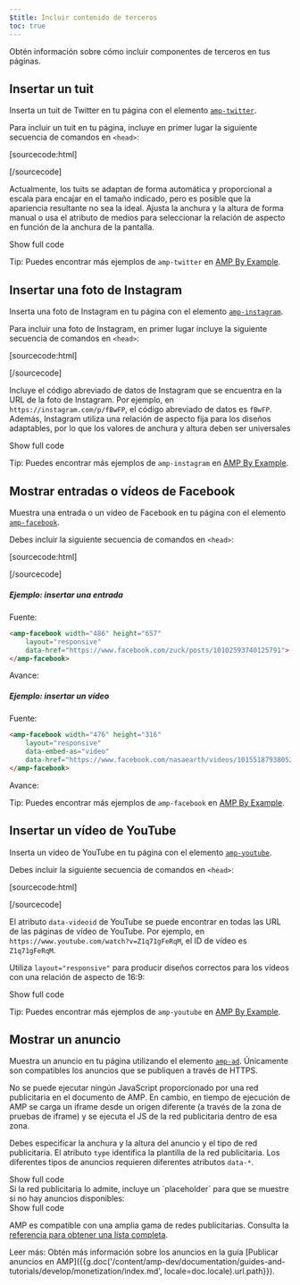 ```yaml
---
$title: Incluir contenido de terceros
toc: true
---
```


Obtén información sobre cómo incluir componentes de terceros en tus páginas.



## Insertar un tuit

Inserta un tuit de Twitter en tu página
con el elemento <a href="/es/docs/reference/components/amp-twitter.html">`amp-twitter`</a>.

Para incluir un tuit en tu página,
incluye en primer lugar la siguiente secuencia de comandos en `<head>`:

[sourcecode:html]
<script async custom-element="amp-twitter" src="https://cdn.ampproject.org/v0/amp-twitter-0.1.js"></script>
[/sourcecode]

Actualmente, los tuits se adaptan de forma automática y proporcional a escala
para encajar en el tamaño indicado, pero es posible que la apariencia resultante no sea la ideal.
Ajusta la anchura y la altura de forma manual o usa el atributo de medios para seleccionar la relación de aspecto en función de la anchura de la pantalla.

<!-- embedded twitter example -->
<div>
<amp-iframe height="174"
            layout="fixed-height"
            sandbox="allow-scripts allow-forms allow-same-origin"
            resizable
            src="https://ampproject-b5f4c.firebaseapp.com/examples/thirdparty.twitter.embed.html">
  <div overflow tabindex="0" role="button" aria-label="Show more">Show full code</div>
  <div placeholder></div>
</amp-iframe>
</div>

Tip: Puedes encontrar más ejemplos de `amp-twitter` en [AMP By Example](https://ampbyexample.com/components/amp-twitter/).

## Insertar una foto de Instagram

Inserta una foto de Instagram en tu página con el elemento [`amp-instagram`](/es/docs/reference/components/amp-instagram.html).

Para incluir una foto de Instagram, en primer lugar incluye la siguiente secuencia de comandos en `<head>`:

[sourcecode:html]
<script async custom-element="amp-instagram" src="https://cdn.ampproject.org/v0/amp-instagram-0.1.js"></script>
[/sourcecode]

Incluye el código abreviado de datos de Instagram que se encuentra en la URL de la foto de Instagram.
Por ejemplo, en `https://instagram.com/p/fBwFP`, el código abreviado de datos es `fBwFP`.
Además, Instagram utiliza una relación de aspecto fija para los diseños adaptables, por lo que los valores de anchura y altura deben ser universales

<!-- embedded Instagram example -->
<div>
<amp-iframe height="174"
            layout="fixed-height"
            sandbox="allow-scripts allow-forms allow-same-origin"
            resizable
            src="https://ampproject-b5f4c.firebaseapp.com/examples/thirdparty.instagram.embed.html">
  <div overflow tabindex="0" role="button" aria-label="Show more">Show full code</div>
  <div placeholder></div>
</amp-iframe>
</div>

Tip: Puedes encontrar más ejemplos de `amp-instagram` en [AMP By Example](https://ampbyexample.com/components/amp-instagram/).

## Mostrar entradas o vídeos de Facebook

Muestra una entrada o un vídeo de Facebook en tu página con el elemento [`amp-facebook`](/es/docs/reference/components/amp-facebook.html).

Debes incluir la siguiente secuencia de comandos en `<head>`:

[sourcecode:html]
<script async custom-element="amp-facebook" src="https://cdn.ampproject.org/v0/amp-facebook-0.1.js"></script>
[/sourcecode]

##### Ejemplo: insertar una entrada

Fuente:
```html
<amp-facebook width="486" height="657"
    layout="responsive"
    data-href="https://www.facebook.com/zuck/posts/10102593740125791">
</amp-facebook>
```
Avance:
<amp-facebook width="486" height="657"
    layout="responsive"
    data-href="https://www.facebook.com/zuck/posts/10102593740125791">
</amp-facebook>

##### Ejemplo: insertar un vídeo

Fuente:
```html
<amp-facebook width="476" height="316"
    layout="responsive"
    data-embed-as="video"
    data-href="https://www.facebook.com/nasaearth/videos/10155187938052139">
</amp-facebook>
```
Avance:
<amp-facebook width="476" height="316"
    layout="responsive"
    data-embed-as="video"
    data-href="https://www.facebook.com/nasaearth/videos/10155187938052139">
</amp-facebook>

Tip: Puedes encontrar más ejemplos de `amp-facebook` en [AMP By Example](https://ampbyexample.com/components/amp-facebook/).

## Insertar un vídeo de YouTube

Inserta un vídeo de YouTube en tu página con el elemento [`amp-youtube`](/es/docs/reference/components/amp-youtube.html).

Debes incluir la siguiente secuencia de comandos en `<head>`:

[sourcecode:html]
<script async custom-element="amp-youtube" src="https://cdn.ampproject.org/v0/amp-youtube-0.1.js"></script>
[/sourcecode]

El atributo `data-videoid` de YouTube se puede encontrar en todas las URL de las páginas de vídeo de YouTube.
Por ejemplo, en `https://www.youtube.com/watch?v=Z1q71gFeRqM`,
el ID de vídeo es `Z1q71gFeRqM`.

Utiliza `layout="responsive"` para producir diseños correctos para los vídeos con una relación de aspecto de 16:9:

<!-- embedded youtube example -->
<div>
<amp-iframe height="174"
            layout="fixed-height"
            sandbox="allow-scripts allow-forms allow-same-origin"
            resizable
            src="https://ampproject-b5f4c.firebaseapp.com/examples/responsive.youtube.embed.html">
  <div overflow tabindex="0" role="button" aria-label="Show more">Show full code</div>
  <div placeholder></div>
</amp-iframe>
</div>

Tip: Puedes encontrar más ejemplos de `amp-youtube` en [AMP By Example](https://ampbyexample.com/components/amp-youtube/).

## Mostrar un anuncio

Muestra un anuncio en tu página utilizando el elemento [`amp-ad`](/es/docs/reference/components/amp-ad.html).
Únicamente son compatibles los anuncios que se publiquen a través de HTTPS.

No se puede ejecutar ningún JavaScript proporcionado por una red publicitaria en el documento de AMP.
En cambio, en tiempo de ejecución de AMP se carga un iframe desde un
origen diferente (a través de la zona de pruebas de iframe)
y se ejecuta el JS de la red publicitaria dentro de esa zona.

Debes especificar la anchura y la altura del anuncio y el tipo de red publicitaria.
El atributo `type` identifica la plantilla de la red publicitaria.
Los diferentes tipos de anuncios requieren diferentes atributos `data-*`.

<!-- embedded ad example -->
<div>
<amp-iframe height="212"
            layout="fixed-height"
            sandbox="allow-scripts allow-forms allow-same-origin"
            resizable
            src="https://ampproject-b5f4c.firebaseapp.com/examples/thirdparty.ad-basic.embed.html">
  <div overflow tabindex="0" role="button" aria-label="Show more">Show full code</div>
  <div placeholder></div>
</amp-iframe>
</div>
Si la red publicitaria lo admite, incluye un `placeholder` para que se muestre si no hay anuncios disponibles:

<!-- embedded ad example -->
<div>
<amp-iframe height="232"
            layout="fixed-height"
            sandbox="allow-scripts allow-forms allow-same-origin"
            resizable
            src="https://ampproject-b5f4c.firebaseapp.com/examples/thirdparty.ad-placeholder.embed.html">
  <div overflow tabindex="0" role="button" aria-label="Show more">Show full code</div>
  <div placeholder></div>
</amp-iframe>
</div>

AMP es compatible con una amplia gama de redes publicitarias. Consulta la [referencia para obtener una lista completa](/es/docs/reference/components/amp-ad.html#supported-ad-networks).

Leer más: Obtén más información sobre los anuncios en la guía [Publicar anuncios en AMP]({{g.doc('/content/amp-dev/documentation/guides-and-tutorials/develop/monetization/index.md', locale=doc.locale).url.path}}).
